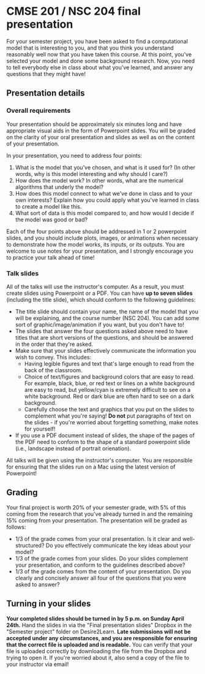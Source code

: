 # CMSE 201 / NSC 204 final presentation

For your semester project, you have been asked to find a computational model that is interesting to you, and that you think you understand reasonably well now that you have taken this course.   At this point, you've selected your model and done some background research.  Now, you need to tell everybody else in class about what you've learned, and answer any questions that they might have!

## Presentation details

### Overall requirements

Your presentation should be approximately six minutes long and have appropriate visual aids in the form of Powerpoint slides.  You will be graded on the clarity of your oral presentation and slides as well as on the content of your presentation.

In your presentation, you need to address four points:

1. What is the model that you've chosen, and what is it used for?  (In other words, why is this model interesting and why should I care?)
2. How does the model work?  In other words, what are the numerical algorithms that underly the model?
3. How does this model connect to what we've done in class and to your own interests?  Explain how you could apply what you've learned in class to create a model like this.
4. What sort of data is this model compared to, and how would I decide if the model was good or bad?

Each of the four points above should be addressed in 1 or 2 powerpoint slides, and you should include plots, images, or animations when necessary to demonstrate how the model works, its inputs, or its outputs.  You are welcome to use notes for your presentation, and I strongly encourage you to practice your talk ahead of time!

### Talk slides

All of the talks will use the instructor's computer.  As a result, you must create slides using Powerpoint or a PDF.  You can have **up to seven slides** (including the title slide), which should conform to the following guidelines:

* The title slide should contain your name, the name of the model that you will be explaining, and the course number (NSC 204).  You can add some sort of graphic/image/animation if you want, but you don't have to!
* The slides that answer the four questions asked above need to have titles that are short versions of the questions, and should be answered in the order that they're asked.
* Make sure that your slides effectively communicate the information you wish to convey.  This includes:
  * Having legible figures and text that's large enough to read from the back of the classroom.
  * Choice of text/figures and background colors that are easy to read.  For example, black, blue, or red text or lines on a white background are easy to read, but yellow/cyan is extremely difficult to see on a white background.  Red or dark blue are often hard to see on a dark background.
  * Carefully choose the text and graphics that you put on the slides to complement what you're saying! **Do not** put paragraphs of text on the slides - if you're worried about forgetting something, make notes for yourself!
* If you use a PDF document instead of slides, the shape of the pages of the PDF need to conform to the shape of a standard powerpoint slide (i.e., landscape instead of portrait orienation).

All talks will be given using the instructor's computer.  You are responsible for ensuring that the slides run on a Mac using the latest version of Powerpoint!

## Grading

Your final project is worth 20% of your semester grade, with 5% of this coming from the research that you've already turned in and the remaining 15% coming from your presentation.  The presentation will be graded as follows:

* 1/3 of the grade comes from your oral presentation.  Is it clear and well-structured?  Do you effectively communicate the key ideas about your model?
* 1/3 of the grade comes from your slides.  Do your slides complement your presentation, and conform to the guidelines described above?
* 1/3 of the grade comes from the content of your presentation.  Do you clearly and concisely answer all four of the questions that you were asked to answer?

## Turning in your slides

**Your completed slides should be turned in by 5 p.m. on Sunday April 24th.**  Hand the slides in via the "Final presentation slides" Dropbox in the "Semester project" folder on Desire2Learn. **Late submissions will not be accepted under any circumstances, and you are responsible for ensuring that the correct file is uploaded and is readable.**  You can verify that your file is uploaded correctly by downloading the file from the Dropbox and trying to open it.  If you're worried about it, also send a copy of the file to your instructor via email!